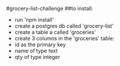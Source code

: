 #grocery-list-challenge
##to install:
 * run 'npm install'
 * create a postgres db called 'grocery-list'
 * create a table a called 'groceries'
 * create 3 columns in the 'groceries' table:
  * id as the primary key
  * name of type text
  * qty of type integer
